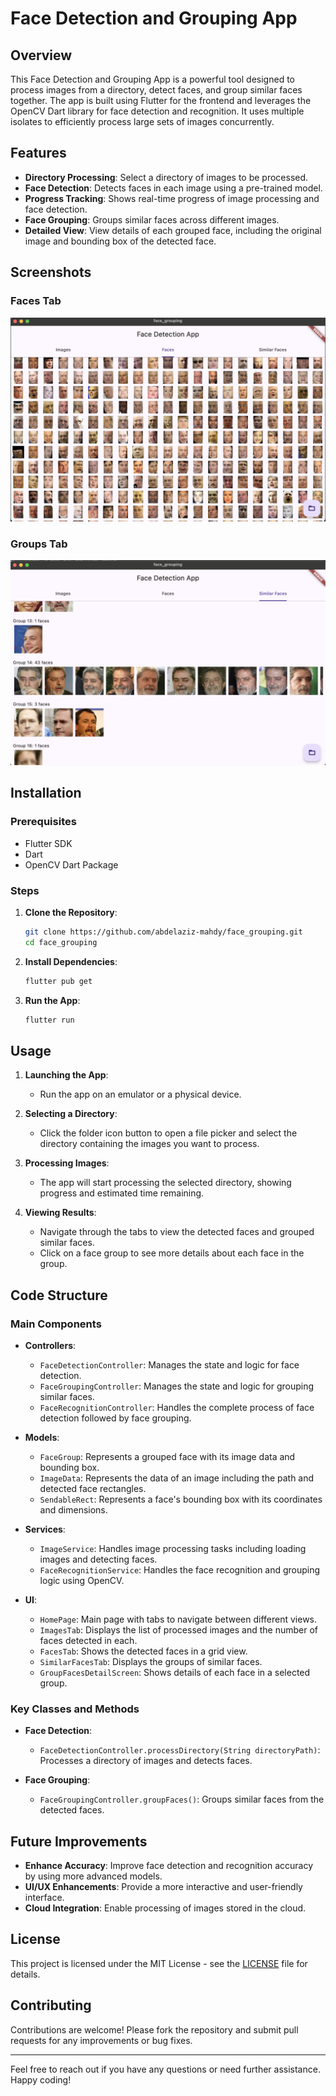 # Face Detection and Grouping App

## Overview

This Face Detection and Grouping App is a powerful tool designed to process images from a directory, detect faces, and group similar faces together. The app is built using Flutter for the frontend and leverages the OpenCV Dart library for face detection and recognition. It uses multiple isolates to efficiently process large sets of images concurrently.

## Features

- **Directory Processing**: Select a directory of images to be processed.
- **Face Detection**: Detects faces in each image using a pre-trained model.
- **Progress Tracking**: Shows real-time progress of image processing and face detection.
- **Face Grouping**: Groups similar faces across different images.
- **Detailed View**: View details of each grouped face, including the original image and bounding box of the detected face.

## Screenshots

### Faces Tab
![Faces Tab](screenshots/faces_tab.png)

### Groups Tab
![Groups Tab](screenshots/groups_tab.png)

## Installation

### Prerequisites

- Flutter SDK
- Dart
- OpenCV Dart Package

### Steps

1. **Clone the Repository**:
   ```bash
   git clone https://github.com/abdelaziz-mahdy/face_grouping.git
   cd face_grouping
   ```

2. **Install Dependencies**:
   ```bash
   flutter pub get
   ```

3. **Run the App**:
   ```bash
   flutter run
   ```

## Usage

1. **Launching the App**:
   - Run the app on an emulator or a physical device.
   
2. **Selecting a Directory**:
   - Click the folder icon button to open a file picker and select the directory containing the images you want to process.
   
3. **Processing Images**:
   - The app will start processing the selected directory, showing progress and estimated time remaining.
   
4. **Viewing Results**:
   - Navigate through the tabs to view the detected faces and grouped similar faces.
   - Click on a face group to see more details about each face in the group.

## Code Structure

### Main Components

- **Controllers**:
  - `FaceDetectionController`: Manages the state and logic for face detection.
  - `FaceGroupingController`: Manages the state and logic for grouping similar faces.
  - `FaceRecognitionController`: Handles the complete process of face detection followed by face grouping.

- **Models**:
  - `FaceGroup`: Represents a grouped face with its image data and bounding box.
  - `ImageData`: Represents the data of an image including the path and detected face rectangles.
  - `SendableRect`: Represents a face's bounding box with its coordinates and dimensions.

- **Services**:
  - `ImageService`: Handles image processing tasks including loading images and detecting faces.
  - `FaceRecognitionService`: Handles the face recognition and grouping logic using OpenCV.

- **UI**:
  - `HomePage`: Main page with tabs to navigate between different views.
  - `ImagesTab`: Displays the list of processed images and the number of faces detected in each.
  - `FacesTab`: Shows the detected faces in a grid view.
  - `SimilarFacesTab`: Displays the groups of similar faces.
  - `GroupFacesDetailScreen`: Shows details of each face in a selected group.

### Key Classes and Methods

- **Face Detection**:
  - `FaceDetectionController.processDirectory(String directoryPath)`: Processes a directory of images and detects faces.

- **Face Grouping**:
  - `FaceGroupingController.groupFaces()`: Groups similar faces from the detected faces.
  
## Future Improvements

- **Enhance Accuracy**: Improve face detection and recognition accuracy by using more advanced models.
- **UI/UX Enhancements**: Provide a more interactive and user-friendly interface.
- **Cloud Integration**: Enable processing of images stored in the cloud.

## License

This project is licensed under the MIT License - see the [LICENSE](LICENSE) file for details.

## Contributing

Contributions are welcome! Please fork the repository and submit pull requests for any improvements or bug fixes.

---

Feel free to reach out if you have any questions or need further assistance. Happy coding!